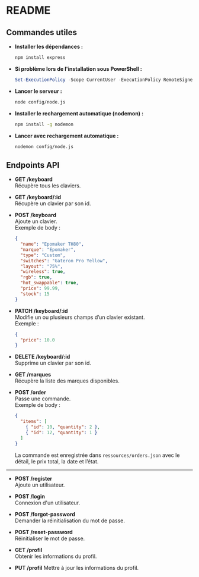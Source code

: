 ﻿# README

## Commandes utiles

- **Installer les dépendances :**
  ```bash
  npm install express
  ```

- **Si problème lors de l'installation sous PowerShell :**
  ```powershell
  Set-ExecutionPolicy -Scope CurrentUser -ExecutionPolicy RemoteSigned
  ```

- **Lancer le serveur :**
  ```bash
  node config/node.js
  ```

- **Installer le rechargement automatique (nodemon) :**
  ```bash
  npm install -g nodemon
  ```

- **Lancer avec rechargement automatique :**
  ```bash
  nodemon config/node.js
  ```

## Endpoints API

- **GET /keyboard**  
  Récupère tous les claviers.

- **GET /keyboard/:id**  
  Récupère un clavier par son id.

- **POST /keyboard**  
  Ajoute un clavier.  
  Exemple de body :
  ```json
  {
    "name": "Epomaker TH80",
    "marque": "Epomaker",
    "type": "Custom",
    "switches": "Gateron Pro Yellow",
    "layout": "75%",
    "wireless": true,
    "rgb": true,
    "hot_swappable": true,
    "price": 99.99,
    "stock": 15
  }
  ```

- **PATCH /keyboard/:id**  
  Modifie un ou plusieurs champs d’un clavier existant.  
  Exemple :
  ```json
  {
    "price": 10.0
  }
  ```

- **DELETE /keyboard/:id**  
  Supprime un clavier par son id.

- **GET /marques**  
  Récupère la liste des marques disponibles.

- **POST /order**  
  Passe une commande.  
  Exemple de body :
  ```json
  {
    "items": [
      { "id": 10, "quantity": 2 },
      { "id": 12, "quantity": 1 }
    ]
  }
  ```
  La commande est enregistrée dans `ressources/orders.json` avec le détail, le prix total, la date et l’état.

---

- **POST /register**  
  Ajoute un utilisateur.

- **POST /login**  
  Connexion d'un utilisateur.

- **POST /forgot-password**  
  Demander la réinitialisation du mot de passe.

- **POST /reset-password**  
   Réinitialiser le mot de passe.

- **GET /profil**  
  Obtenir les informations du profil.

- **PUT /profil**
  Mettre à jour les informations du profil.



